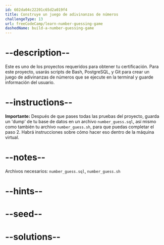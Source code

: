 ```yaml
---
id: 602da04c22201c65d2a019f4
title: Construye un juego de adivinanzas de números
challengeType: 13
url: freeCodeCamp/learn-number-guessing-game
dashedName: build-a-number-guessing-game
---
```


# --description--

Este es uno de los proyectos requeridos para obtener tu certificación. Para este proyecto, usarás scripts de Bash, PostgreSQL, y Git para crear un juego de adivinanzas de números que se ejecute en la terminal y guarde información del usuario.

# --instructions--

**Importante:** Después de que pases todas las pruebas del proyecto, guarda un 'dump' de tu base de datos en un archivo `number_guess.sql`, así mismo como también tu archivo `number_guess.sh`, para que puedas completar el paso 2. Habrá instrucciones sobre cómo hacer eso dentro de la máquina virtual.

# --notes--

Archivos necesarios: `number_guess.sql`, `number_guess.sh`

# --hints--

# --seed--

# --solutions--

